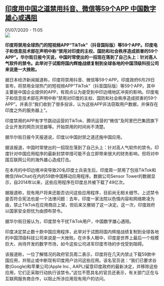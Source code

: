 <!--1593597319000-->
[印度用中国之道禁用抖音、微信等59个APP  中国数字雄心或遇阻](http://www.rfi.fr//cn/%E4%B8%AD%E5%9B%BD/20200701-%E5%8D%B0%E5%BA%A6%E7%94%A8%E4%B8%AD%E5%9B%BD%E4%B9%8B%E9%81%93%E7%A6%81%E7%94%A8%E6%8A%96%E9%9F%B3-%E5%BE%AE%E4%BF%A1%E7%AD%8959%E4%B8%AAapp-%E4%B8%AD%E5%9B%BD%E6%95%B0%E5%AD%97%E9%9B%84%E5%BF%83%E6%88%96%E9%81%87%E9%98%BB)
------

<div>01/07/2020 - 11:05</div><img src="https://s.rfi.fr/media/display/c48cc0ae-10a7-11ea-bc03-005056a99247/w:310/p:16x9/tik-tok-india.jpeg"><p><strong>印度将禁用全球热门的短视频APP“TikTok”（抖音国际版）等59个APP。印度电子和信息技术部在声明中称“禁用对印度的主权、国防和社会秩序造成损害的59个APP”。华尔街日报今天说，中国时常使出的一招现在落到了自己头上：针对高人气软件的禁令。此举对于试图将国内辉煌战绩复制到全球各地的中国顶级科技公司来说是一大挫败。</strong></p><div class="t-content__body u-clearfix"><div class="m-interstitial"></div><p>据日本经济新闻报道称，印度将禁用抖音、微信等59个APP。印度政府6月29日宣布，将禁用全球热门的短视频APP“TikTok”（抖音国际版）等59个APP。其中主要是中国企业提供的APP，有观点认为是受到中印边境地区冲突的影响。印度电子和信息技术部在声明中称“禁用对印度的主权、国防和社会秩序造成损害的59个APP”。并表示“我们收到了很多投诉，认为这些APP非法窃取用户数据，并保存在印度之外的服务器上”。</p><p>印度禁用的APP有字节跳动运营的TikTok、腾讯运营的“微信”及阿里巴巴集团旗下企业开发的网页浏览器等。开始禁用的时间尚不清楚。</p><p>据华尔街日报今天报道说，印度以中国封禁之道还施中国应用。</p><p>据该报道，中国时常使出的一招现在落到了自己头上：针对高人气软件的禁令。印度针对中国应用程序的最新封禁举措可能不会立即带来很大的财务影响，但将对中国互联网公司的海外雄心造成打击。</p><p>在本月的中印边境冲突导致20名印度士兵丧生后，印度周一禁用了包括TikTok和微信(WeChat)在内的59款中国移动应用程序。数据公司Sensor Tower的数据显示，自2014年以来，这些应用程序在印度总共被下载了49亿次。</p><p>据报道称，现有用户将来还能否访问这些应用程序，目前尚无相关细节。上述禁令是否符合宪法也是一个法律问题：去年，印度一家法院以色情内容和网络欺凌为由，禁止TikTok在应用商店上架，但后来又撤销了这一决定。这一次，印度政府以国家安全担忧为由颁布禁令。</p><p>据华尔街日报认为，印度禁令干扰TikTok用户，中国数字雄心遇阻。</p><p>印度决定禁止数十款中国应用程序，此举对于试图将国内辉煌战绩复制到全球各地的中国顶级科技公司来说是一大挫败。在许多人眼中，印度是世界上最后一个规模巨大、尚待开发的数字市场，如今这些公司进军印度市场的步伐受到阻碍。</p><p>该报道称，一位了解情况的政府官员周二表示，印度将在几天内禁止下载59款中国应用，并阻止或中断现有印度用户访问这些应用。该名官员说：“我们已要求谷歌(Google)和苹果公司(Apple Inc., AAPL)留意印度政府的最新决定，并移除这些应用，它们正采取行动执行该禁令。”这位不愿具名的官员还表示，有关部门正在与互联网服务商合作，以阻止所涉应用现有用户的访问。</p><div class="o-self-promo o-self-promo--nl o-self-promo--hidden" data-selfpromo-newsletter></div><div class="o-self-promo o-self-promo--app o-self-promo--hidden" data-selfpromo-app></div></div>
